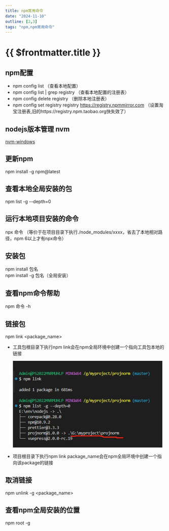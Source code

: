 ```yaml
---
title: npm常用命令
date: "2024-11-10"
outline: [2,3]
tags: "npm,npm常用命令"
---
```


# {{ $frontmatter.title }}

## npm配置
- npm config list  （查看本地配置）
- npm config list | grep registry （查看本地配置的注册表）
- npm config delete registry （删除本地注册表）
- npm config set registry registry https://registry.npmmirror.com （设置淘宝注册表,旧的https://registry.npm.taobao.org快失效了）


## nodejs版本管理 nvm
[nvm-windows](https://github.com/coreybutler/nvm-windows/releases)

## 更新npm
npm install -g npm@latest

## 查看本地全局安装的包  
npm list -g --depth=0

## 运行本地项目安装的命令
npx 命令 （等价于在项目目录下执行./node_modules/xxxx，省去了本地相对路径，npm 6以上才有npx命令）

## 安装包  
npm install 包名  
npm install -g 包名（全局安装）

## 查看npm命令帮助
npm 命令 -h

## 链接包
npm link \<package_name\>
- 工具包根目录下执行npm link会在npm全局环境中创建一个指向工具包本地的链接  

    ![](/assets/img/2025-2-12/20250212100608.png)

- 项目根目录下执行npm link package_name会在npm全局环境中创建一个指向该package的链接

## 取消链接
npm unlink -g \<package_name\>

## 查看npm全局安装的位置
npm root -g

